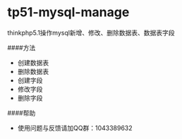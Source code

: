 # tp51-mysql-manage
thinkphp5.1操作mysql新增、修改、删除数据表、数据表字段  

####方法
* 创建数据表
* 删除数据表
* 创建字段
* 修改字段
* 删除字段

####帮助
* 使用问题与反馈请加QQ群：1043389632

